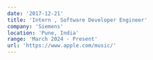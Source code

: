 ```yaml
---
date: '2017-12-21'
title: 'Intern , Software Developer Engineer'
company: 'Siemens'
location: 'Pune, India'
range: 'March 2024 - Present'
url: 'https://www.apple.com/music/'
---
```


